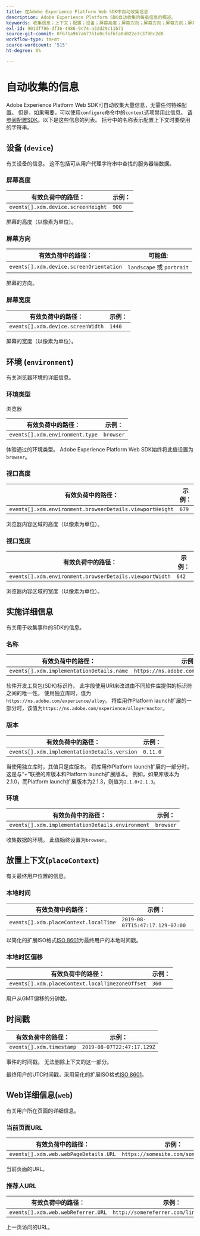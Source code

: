 ```yaml
---
title: 在Adobe Experience Platform Web SDK中自动收集信息
description: Adobe Experience Platform SDK自动收集的每条信息的概述。
keywords: 收集信息；上下文；配置；设备；屏幕高度；屏幕方向；屏幕方向；屏幕方向；屏幕宽度；环境；视口高度；视口高度；viewport Height;viewportWidth;viewport Width;crowserDetails；浏览器详细信息；实现详细信息；实现详细信息；名称；版本；placeContext;localTime；本地时间timezoneOffset；本地时区偏移；timestamp;web;url;webPageDetails;web页详细信息；webReferrer;web推荐人；横向；纵向；
exl-id: 901df786-df36-4986-9c74-a32d29c11b71
source-git-commit: 0f671a967a67761e0cfef6fa0d022e3c3790c2d8
workflow-type: tm+mt
source-wordcount: '515'
ht-degree: 6%

---
```


# 自动收集的信息

Adobe Experience Platform Web SDK可自动收集大量信息，无需任何特殊配置。 但是，如果需要，可以使用`configure`命令中的`context`选项禁用此信息。 [请参阅配置SDK](../fundamentals/configuring-the-sdk.md)。以下是这些信息的列表。 括号中的名称表示配置上下文时要使用的字符串。

## 设备 (`device`)

有关设备的信息。 这不包括可从用户代理字符串中查找的服务器端数据。

### 屏幕高度

| **有效负荷中的路径：** | **示例：** |
| ---------------------------------- | ------------ |
| `events[].xdm.device.screenHeight` | `900` |

屏幕的高度（以像素为单位）。

### 屏幕方向

| **有效负荷中的路径：** | **可能值:** |
| --------------------------------------- | ------------------------- |
| `events[].xdm.device.screenOrientation` | `landscape` 或 `portrait` |

屏幕的方向。

### 屏幕宽度

| **有效负荷中的路径：** | **示例：** |
| --------------------------------- | ------------ |
| `events[].xdm.device.screenWidth` | `1440` |

屏幕的宽度（以像素为单位）。

## 环境 (`environment`)

有关浏览器环境的详细信息。

### 环境类型

浏览器

| **有效负荷中的路径：** | **示例：** |
| ------------------------------- | ------------ |
| `events[].xdm.environment.type` | `browser` |

体验通过的环境类型。 Adobe Experience Platform Web SDK始终将此值设置为`browser`。

### 视口高度

| **有效负荷中的路径：** | **示例：** |
| -------------------------------------------------------- | ------------ |
| `events[].xdm.environment.browserDetails.viewportHeight` | `679` |

浏览器内容区域的高度（以像素为单位）。

### 视口宽度

| **有效负荷中的路径：** | **示例：** |
| ------------------------------------------------------- | ------------ |
| `events[].xdm.environment.browserDetails.viewportWidth` | `642` |

浏览器内容区域的宽度（以像素为单位）。

## 实施详细信息

有关用于收集事件的SDK的信息。

### 名称

| **有效负荷中的路径：** | **示例：** |
| ----------------------------------------- | --------------------------------------- |
| `events[].xdm.implementationDetails.name` | `https://ns.adobe.com/experience/alloy` |

软件开发工具包(SDK)标识符。  此字段使用URI来改进由不同软件库提供的标识符之间的唯一性。 使用独立库时，值为`https://ns.adobe.com/experience/alloy`。 将库用作Platform launch扩展的一部分时，该值为`https://ns.adobe.com/experience/alloy+reactor`。

### 版本

| **有效负荷中的路径：** | **示例：** |
| -------------------------------------------- | ------------ |
| `events[].xdm.implementationDetails.version` | `0.11.0` |

当使用独立库时，其值只是库版本。 将库用作Platform launch扩展的一部分时，这是与“+”联接的库版本和Platform launch扩展版本。 例如，如果库版本为2.1.0，而Platform launch扩展版本为2.1.3，则值为`2.1.0+2.1.3`。

### 环境

| **有效负荷中的路径：** | **示例：** |
| ------------------------------------------------ | ------------ |
| `events[].xdm.implementationDetails.environment` | `browser` |

收集数据的环境。 此值始终设置为`browser`。

## 放置上下文(`placeContext`)

有关最终用户位置的信息。

### 本地时间

| **有效负荷中的路径：** | **示例：** |
| ------------------------------------- | ------------------------------- |
| `events[].xdm.placeContext.localTime` | `2019-08-07T15:47:17.129-07:00` |

以简化的扩展ISO格式[ISO 8601](https://tools.ietf.org/html/rfc3339#section-5.6)为最终用户的本地时间戳。

### 本地时区偏移

| **有效负荷中的路径：** | **示例：** |
| ----------------------------------------------- | ------------ |
| `events[].xdm.placeContext.localTimezoneOffset` | `360` |

用户从GMT偏移的分钟数。

## 时间戳

| **有效负荷中的路径：** | **示例：** |
| ------------------------ | -------------------------- |
| `events[].xdm.timestamp` | `2019-08-07T22:47:17.129Z` |

事件的时间戳。  无法删除上下文的这一部分。

最终用户的UTC时间戳，采用简化的扩展ISO格式[ISO 8601](https://tools.ietf.org/html/rfc3339#section-5.6)。

## Web详细信息(`web`)

有关用户所在页面的详细信息。

### 当前页面URL

| **有效负荷中的路径：** | **示例：** |
| ------------------------------------- | ------------------------------------ |
| `events[].xdm.web.webPageDetails.URL` | `https://somesite.com/somepage.html` |

当前页面的URL。

### 推荐人URL

| **有效负荷中的路径：** | **示例：** |
| ---------------------------------- | ----------------------------------------- |
| `events[].xdm.web.webReferrer.URL` | `http://somereferrer.com/linkedpage.html` |

上一页访问的URL。
